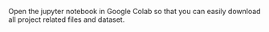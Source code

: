 Open the jupyter notebook in Google Colab so that you can easily download all project related files and dataset.
